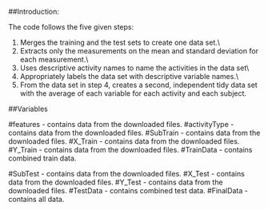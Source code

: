  ##Introduction:

The code follows the five given steps:

1. Merges the training and the test sets to create one data set.\
2. Extracts only the measurements on the mean and standard deviation for each measurement.\
3. Uses descriptive activity names to name the activities in the data set\
4. Appropriately labels the data set with descriptive variable names.\
5. From the data set in step 4, creates a second, independent tidy data set with the average of each variable for each activity and each subject.

##Variables

#features - contains data from the downloaded files.
#activityType  - contains data from the downloaded files.
#SubTrain  - contains data from the downloaded files.
#X_Train  - contains data from the downloaded files.
#Y_Train  - contains data from the downloaded files.
#TrainData  - contains combined train data.

#SubTest - contains data from the downloaded files.
#X_Test - contains data from the downloaded files.
#Y_Test - contains data from the downloaded files.
#TestData - contains combined test data.
#FinalData - contains all data.
